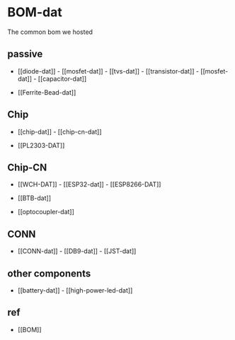 

# BOM-dat

The common bom we hosted 

## passive

- [[diode-dat]] - [[mosfet-dat]] - [[tvs-dat]] - [[transistor-dat]] - [[mosfet-dat]] - [[capacitor-dat]]

- [[Ferrite-Bead-dat]]

## Chip 

- [[chip-dat]] - [[chip-cn-dat]]

- [[PL2303-DAT]]


## Chip-CN
- [[WCH-DAT]] - [[ESP32-dat]] - [[ESP8266-DAT]]

- [[BTB-dat]]

- [[optocoupler-dat]]



## CONN

- [[CONN-dat]] - [[DB9-dat]] - [[JST-dat]]


## other components

- [[battery-dat]] - [[high-power-led-dat]]





## ref 

- [[BOM]]